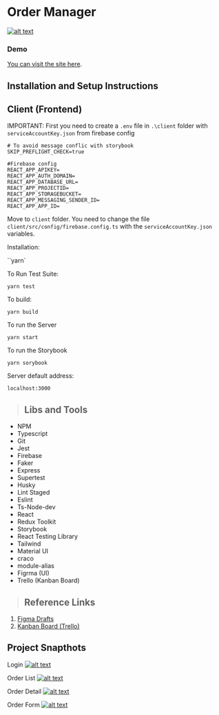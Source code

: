 # **Order Manager**

[![alt text](https://i.imgur.com/Kf5MdoT.png)](https://marciomarquessouza.github.io/order-manager/)

### Demo

[You can visit the site here](https://marciomarquessouza.github.io/order-manager/).

## Installation and Setup Instructions

## Client (Frontend)

IMPORTANT: First you need to create a `.env` file in `.\client` folder with `serviceAccountKey.json` from firebase config

```.env
# To avoid message conflic with storybook
SKIP_PREFLIGHT_CHECK=true

#Firebase config
REACT_APP_APIKEY=
REACT_APP_AUTH_DOMAIN=
REACT_APP_DATABASE_URL=
REACT_APP_PROJECTID=
REACT_APP_STORAGEBUCKET=
REACT_APP_MESSAGING_SENDER_ID=
REACT_APP_APP_ID=
```

Move to `client` folder. You need to change the file `client/src/config/firebase.config.ts` with the `serviceAccountKey.json` variables.

Installation:

``yarn`

To Run Test Suite:

`yarn test`

To build:

`yarn build`

To run the Server

`yarn start`

To run the Storybook

`yarn sorybook`

Server default address:

`localhost:3000`

> ## Libs and Tools

- NPM
- Typescript
- Git
- Jest
- Firebase
- Faker
- Express
- Supertest
- Husky
- Lint Staged
- Eslint
- Ts-Node-dev
- React
- Redux Toolkit
- Storybook
- React Testing Library
- Tailwind
- Material UI
- craco
- module-alias
- Figrma (UI)
- Trello (Kanban Board)

> ## Reference Links

1. [Figma Drafts](https://www.figma.com/file/N0i0knZct9WIRdna2IRyWM/ORDER-MANAGER?node-id=0%3A1)
2. [Kanban Board (Trello)](https://trello.com/b/vSS5IUd2)

## Project Snapthots

Login
[![alt text](https://i.imgur.com/tQvJe1p.png)]()

Order List
[![alt text](https://i.imgur.com/Z75uqQ1.png)]()

Order Detail
[![alt text](https://i.imgur.com/0ulKATL.png)]()

Order Form
[![alt text](https://i.imgur.com/fwEtkix.png)]()
